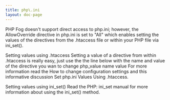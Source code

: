 ```yaml
---
title: php\.ini
layout: doc-page
---
```


PHP Fog doesn't support direct access to php.ini; however, the AllowOverride directive in php.ini is set to "All" which enables setting the values of the directives from the .htaccess file or within your PHP file via ini_set().

Setting values using .htaccess
Setting a value of a directive from within .htaccess is really easy, just use the the line below with the name and value of the directive you wan to change
php_value name value
For more information read the How to change configuration settings and this informative discussion Set php.ini Values Using .htaccess.

Setting values using ini_set()
Read the PHP: ini_set manual for more information about using the ini_set() method.
